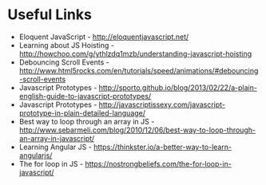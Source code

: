 # Useful Links

- Eloquent JavaScript - http://eloquentjavascript.net/
- Learning about JS Hoisting - http://howchoo.com/g/ythlzdq1mzb/understanding-javascript-hoisting
- Debouncing Scroll Events - http://www.html5rocks.com/en/tutorials/speed/animations/#debouncing-scroll-events
- Javascript Prototypes - http://sporto.github.io/blog/2013/02/22/a-plain-english-guide-to-javascript-prototypes/
- Javascript Prototypes - http://javascriptissexy.com/javascript-prototype-in-plain-detailed-language/
- Best way to loop through an array in JS - http://www.sebarmeli.com/blog/2010/12/06/best-way-to-loop-through-an-array-in-javascript/
- Learning Angular JS - https://thinkster.io/a-better-way-to-learn-angularjs/
- The for loop in JS - https://nostrongbeliefs.com/the-for-loop-in-javascript/